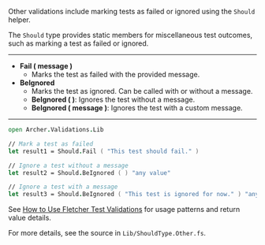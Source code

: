 <!-- (dl
(section-meta
  (title Should Other Validation Functions)
)
) -->


Other validations include marking tests as failed or ignored using the `Should` helper.


<!-- (dl (# Overview)) -->

The `Should` type provides static members for miscellaneous test outcomes, such as marking a test as failed or ignored.

---


<!-- (dl (# Other Validation Methods)) -->

- **Fail ( message )**
  - Marks the test as failed with the provided message.
- **BeIgnored**
  - Marks the test as ignored. Can be called with or without a message.
  - **BeIgnored ( )**: Ignores the test without a message.
  - **BeIgnored ( message )**: Ignores the test with a custom message.

---


<!-- (dl (# Usage Example)) -->

```fsharp
open Archer.Validations.Lib

// Mark a test as failed
let result1 = Should.Fail ( "This test should fail." )

// Ignore a test without a message
let result2 = Should.BeIgnored ( ) "any value"

// Ignore a test with a message
let result3 = Should.BeIgnored ( "This test is ignored for now." ) "any value"
```


See [How to Use Fletcher Test Validations](#how-to-use-fletcher-test-validations) for usage patterns and return value details.

For more details, see the source in `Lib/ShouldType.Other.fs`.

